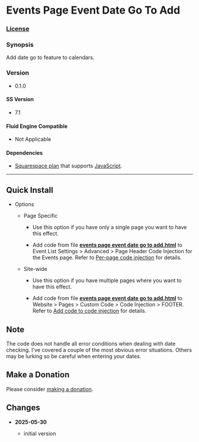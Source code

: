 # Events Page Event Date Go To Add

### [License][1]

### Synopsis

Add date go to feature to calendars.

### Version

  * 0.1.0

#### SS Version

  * 7.1

#### Fluid Engine Compatible

  * Not Applicable

#### Dependencies

  * [Squarespace plan][2] that supports [JavaScript][3].

---

## Quick Install

* Options

  * Page Specific
  
    * Use this option if you have only a single page you want to have this
      effect.
      
    * Add code from file **[events page event date go to add.html][4]** to Event
      List Settings > Advanced > Page Header Code Injection for the Events page.
      Refer to [Per-page code injection][5] for details.
      
  * Site-wide
  
    * Use this option if you have multiple pages where you want to have this
      effect.
      
    * Add code from file **[events page event date go to add.html][4]** to
      Website > Pages > Custom Code > Code Injection > FOOTER. Refer to [Add
      code to code injection][6] for details.

## Note

The code does not handle all error conditions when dealing with date checking.
I've covered a couple of the most obvious error situations. Others may be
lurking so be careful when entering your dates.

## Make a Donation

Please consider [making a donation][7].

## Changes


<!-- * **2025-05-15**

  * fixed Firefox Uncaught DOMException: Node cannot be used in a document other
    than the one in which it was created
  * bumped version to 0.4.2
  -->
* **2025-05-30**

  * initial version

[1]: https://github.com/tomsWebConsulting/twcsl/blob/main/LICENSE.txt#L1
[2]: https://www.squarespace.com/pricing
[3]: https://en.wikipedia.org/wiki/JavaScript
[4]: events%20page%20event%20date%20go%20to%20add.html#L1
[5]: https://support.squarespace.com/hc/en-us/articles/205815908-Using-code-injection#toc-per-page-code-injection
[6]: https://support.squarespace.com/hc/en-us/articles/205815908-Using-code-injection#toc-add-code-to-code-injection
[7]: https://github.com/tomsWebConsulting/twcsl#make-a-donation
